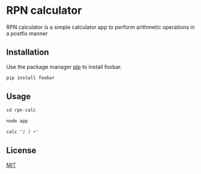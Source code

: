 # RPN calculator

RPN calculator is a simple calculator app to perform arithmetic operations in a postfix manner

## Installation

Use the package manager [pip](https://pip.pypa.io/en/stable/) to install foobar.

```bash
pip install foobar
```

## Usage

```javascript
cd rpn-calc

node app

calc "2 2 +"
```

## License
[MIT](https://choosealicense.com/licenses/mit/)